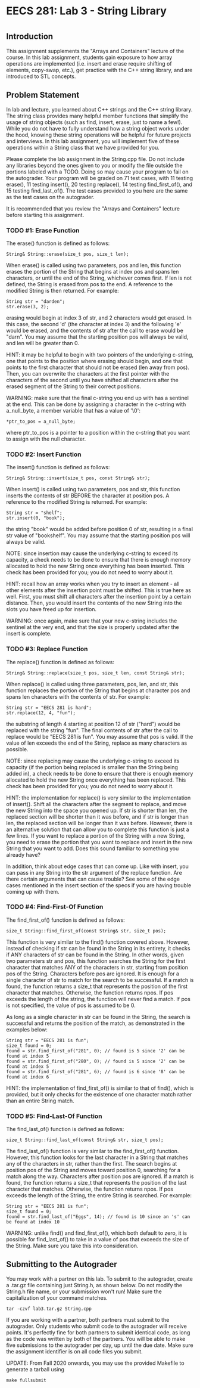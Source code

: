 # EECS 281: Lab 3 - String Library

#
## Introduction

This assignment supplements the "Arrays and Containers" lecture of the course. In this lab assignment, students gain exposure to how array operations are implemented (i.e. insert and erase require shifting of elements, copy-swap, etc.), get practice with the C++ string library, and are introduced to STL concepts.

## Problem Statement

In lab and lecture, you learned about C++ strings and the C++ string library. The string class provides many helpful member functions that simplify the usage of string objects (such as find, insert, erase, just to name a few!). While you do not have to fully understand how a string object works under the hood, knowing these string operations will be helpful for future projects and interviews. In this lab assignment, you will implement five of these operations within a String class that we have provided for you.

Please complete the lab assignment in the String.cpp file. Do not include any libraries beyond the ones given to you or modify the file outside the portions labeled with a TODO. Doing so may cause your program to fail on the autograder. Your program will be graded on 71 test cases, with 11 testing erase(), 11 testing insert(), 20 testing replace(), 14 testing find_first_of(), and 15 testing find_last_of(). The test cases provided to you here are the same as the test cases on the autograder.

It is recommended that you review the "Arrays and Containers" lecture before starting this assignment.

### TODO #1: Erase Function

The erase() function is defined as follows:
```
String& String::erase(size_t pos, size_t len);
```
When erase() is called using two parameters, pos and len, this function erases the portion of the String that begins at index pos and spans len characters, or until the end of the String, whichever comes first. If len is not defined, the String is erased from pos to the end. A reference to the modified String is then returned. For example:
```
String str = "darden";
str.erase(3, 2);
```
erasing would begin at index 3 of str, and 2 characters would get erased. In this case, the second 'd' (the character at index 3) and the following 'e' would be erased, and the contents of str after the call to erase would be "darn". You may assume that the starting position pos will always be valid, and len will be greater than 0.

HINT: it may be helpful to begin with two pointers of the underlying c-string, one that points to the position where erasing should begin, and one that points to the first character that should not be erased (len away from pos). Then, you can overwrite the characters at the first pointer with the characters of the second until you have shifted all characters after the erased segment of the String to their correct positions. 

WARNING: make sure that the final c-string you end up with has a sentinel at the end. This can be done by assigning a character in the c-string with a_null_byte, a member variable that has a value of '\0':
```
*ptr_to_pos = a_null_byte;
```
where ptr_to_pos is a pointer to a position within the c-string that you want to assign with the null character.

### TODO #2: Insert Function

The insert() function is defined as follows:
```
String& String::insert(size_t pos, const String& str);
```
When insert() is called using two parameters, pos and str, this function inserts the contents of str BEFORE the character at position pos. A reference to the modified String is returned. For example:
```
String str = "shelf";
str.insert(0, "book");
```
the string "book" would be added before position 0 of str, resulting in a final str value of "bookshelf". You may assume that the starting position pos will always be valid.

NOTE: since insertion may cause the underlying c-string to exceed its capacity, a check needs to be done to ensure that there is enough memory allocated to hold the new String once everything has been inserted. This check has been provided for you; you do not need to worry about it.

HINT: recall how an array works when you try to insert an element - all other elements after the insertion point must be shifted. This is true here as well. First, you must shift all characters after the insertion point by a certain distance. Then, you would insert the contents of the new String into the slots you have freed up for insertion.

WARNING: once again, make sure that your new c-string includes the sentinel at the very end, and that the size is properly updated after the insert is complete.

### TODO #3: Replace Function

The replace() function is defined as follows:
```
String& String::replace(size_t pos, size_t len, const String& str);
```
When replace() is called using three parameters, pos, len, and str, this function replaces the portion of the String that begins at character pos and spans len characters with the contents of str. For example:
```
String str = "EECS 281 is hard";
str.replace(12, 4, "fun");
```
the substring of length 4 starting at position 12 of str ("hard") would be replaced with the string "fun". The final contents of str after the call to replace would be "EECS 281 is fun". You may assume that pos is valid. If the value of len exceeds the end of the String, replace as many characters as possible.

NOTE: since replacing may cause the underlying c-string to exceed its capacity (if the portion being replaced is smaller than the String being added in), a check needs to be done to ensure that there is enough memory allocated to hold the new String once everything has been replaced. This check has been provided for you; you do not need to worry about it.

HINT: the implementation for replace() is very similar to the implementation of insert(). Shift all the characters after the segment to replace, and move the new String into the space you opened up. If str is shorter than len, the replaced section will be shorter than it was before, and if str is longer than len, the replaced section will be longer than it was before. However, there is an alternative solution that can allow you to complete this function is just a few lines. If you want to replace a portion of the String with a new String, you need to erase the portion that you want to replace and insert in the new String that you want to add. Does this sound familiar to something you already have?

In addition, think about edge cases that can come up. Like with insert, you can pass in any String into the str argument of the replace function. Are there certain arguments that can cause trouble? See some of the edge cases mentioned in the insert section of the specs if you are having trouble coming up with them.

### TODO #4: Find-First-Of Function

The find_first_of() function is defined as follows:
```
size_t String::find_first_of(const String& str, size_t pos);
```
This function is very similar to the find() function covered above. However, instead of checking if str can be found in the String in its entirety, it checks if ANY characters of str can be found in the String. In other words, given two parameters str and pos, this function searches the String for the first character that matches ANY of the characters in str, starting from position pos of the String. Characters before pos are ignored. It is enough for a single character of str to match for the search to be successful. If a match is found, the function returns a size_t that represents the position of the first character that matches. Otherwise, the function returns npos. If pos exceeds the length of the string, the function will never find a match. If pos is not specified, the value of pos is assumed to be 0.

As long as a single character in str can be found in the String, the search is successful and returns the position of the match, as demonstrated in the examples below:
```
String str = "EECS 281 is fun";
size_t found = 0;
found = str.find_first_of("281", 0); // found is 5 since '2' can be found at index 5
found = str.find_first_of("280", 0); // found is 5 since '2' can be found at index 5
found = str.find_first_of("281", 6); // found is 6 since '8' can be found at index 6
```
HINT: the implementation of find_first_of() is similar to that of find(), which is provided, but it only checks for the existence of one character match rather than an entire String match.

### TODO #5: Find-Last-Of Function

The find_last_of() function is defined as follows:
```
size_t String::find_last_of(const String& str, size_t pos);
```
The find_last_of() function is very similar to the find_first_of() function. However, this function looks for the last character in a String that matches any of the characters in str, rather than the first. The search begins at position pos of the String and moves toward position 0, searching for a match along the way. Characters after position pos are ignored. If a match is found, the function returns a size_t that represents the position of the last character that matches. Otherwise, the function returns npos. If pos exceeds the length of the String, the entire String is searched. For example:
```
String str = "EECS 281 is fun";
size_t found = 0;
found = str.find_last_of("Eggs", 14); // found is 10 since an 's' can be found at index 10 
```
WARNING: unlike find() and find_first_of(), which both default to zero, it is possible for find_last_of() to take in a value of pos that exceeds the size of the String. Make sure you take this into consideration.

## Submitting to the Autograder

You may work with a partner on this lab. To submit to the autograder, create a .tar.gz file containing just String.h, as shown below. Do not modify the String.h file name, or your submission won't run! Make sure the capitalization of your command matches.
```
tar -czvf lab3.tar.gz String.cpp
```
If you are working with a partner, both partners must submit to the autograder. Only students who submit code to the autograder will receive points. It's perfectly fine for both partners to submit identical code, as long as the code was written by both of the partners. You will be able to make five submissions to the autograder per day, up until the due date. Make sure the assignment identifier is on all code files you submit.

UPDATE: From Fall 2020 onwards, you may use the provided Makefile to generate a tarball using
```
make fullsubmit
```
